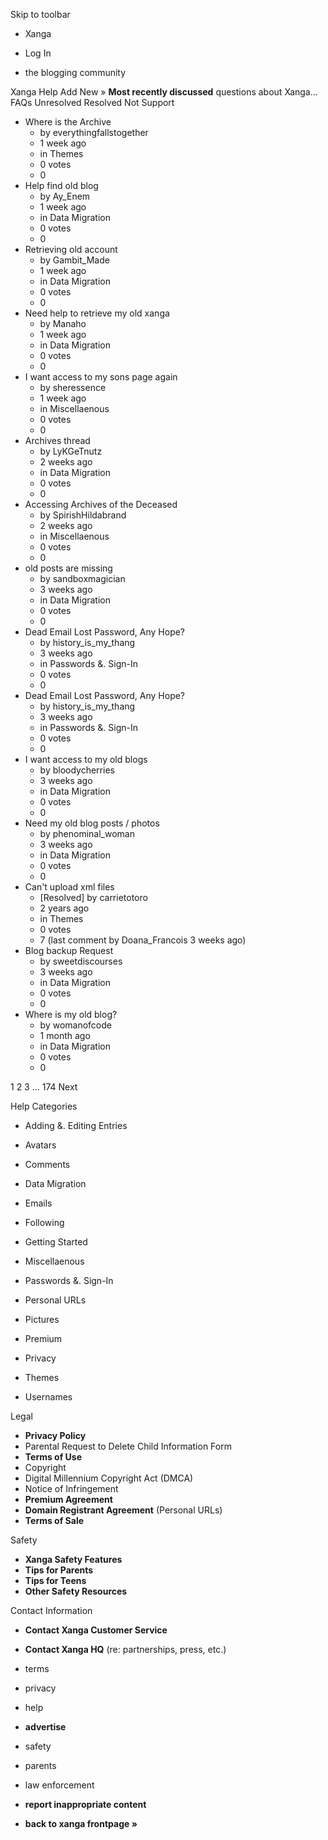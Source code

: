 Skip to toolbar

*   Xanga

*   Log In

*   the blogging community

Xanga Help Add New » **Most recently discussed** questions about Xanga… FAQs Unresolved Resolved Not Support

*   Where is the Archive
    *   by everythingfallstogether
    *   1 week ago
    *   in Themes
    *   0 votes
    *   0
*   Help find old blog
    *   by Ay\_Enem
    *   1 week ago
    *   in Data Migration
    *   0 votes
    *   0
*   Retrieving old account
    *   by Gambit\_Made
    *   1 week ago
    *   in Data Migration
    *   0 votes
    *   0
*   Need help to retrieve my old xanga
    *   by Manaho
    *   1 week ago
    *   in Data Migration
    *   0 votes
    *   0
*   I want access to my sons page again
    *   by sheressence
    *   1 week ago
    *   in Miscellaenous
    *   0 votes
    *   0
*   Archives thread
    *   by LyKGeTnutz
    *   2 weeks ago
    *   in Data Migration
    *   0 votes
    *   0
*   Accessing Archives of the Deceased
    *   by SpirishHildabrand
    *   2 weeks ago
    *   in Miscellaenous
    *   0 votes
    *   0
*   old posts are missing
    *   by sandboxmagician
    *   3 weeks ago
    *   in Data Migration
    *   0 votes
    *   0
*   Dead Email Lost Password, Any Hope?
    *   by history\_is\_my\_thang
    *   3 weeks ago
    *   in Passwords &. Sign-In
    *   0 votes
    *   0
*   Dead Email Lost Password, Any Hope?
    *   by history\_is\_my\_thang
    *   3 weeks ago
    *   in Passwords &. Sign-In
    *   0 votes
    *   0
*   I want access to my old blogs
    *   by bloodycherries
    *   3 weeks ago
    *   in Data Migration
    *   0 votes
    *   0
*   Need my old blog posts / photos
    *   by phenominal\_woman
    *   3 weeks ago
    *   in Data Migration
    *   0 votes
    *   0
*   Can't upload xml files
    *   \[Resolved\] by carrietotoro
    *   2 years ago
    *   in Themes
    *   0 votes
    *   7 (last comment by Doana\_Francois 3 weeks ago)
*   Blog backup Request
    *   by sweetdiscourses
    *   3 weeks ago
    *   in Data Migration
    *   0 votes
    *   0
*   Where is my old blog?
    *   by womanofcode
    *   1 month ago
    *   in Data Migration
    *   0 votes
    *   0

1 2 3 ... 174 Next

Help Categories

*   Adding &. Editing Entries
*   Avatars
*   Comments
*   Data Migration
*   Emails
*   Following
*   Getting Started
*   Miscellaenous

*   Passwords &. Sign-In
*   Personal URLs
*   Pictures
*   Premium
*   Privacy
*   Themes
*   Usernames

Legal

*   **Privacy Policy**
*   Parental Request to Delete Child Information Form
*   **Terms of Use**
*   Copyright
*   Digital Millennium Copyright Act (DMCA)
*   Notice of Infringement
*   **Premium Agreement**
*   **Domain Registrant Agreement** (Personal URLs)
*   **Terms of Sale**

Safety

*   **Xanga Safety Features**
*   **Tips for Parents**
*   **Tips for Teens**
*   **Other Safety Resources**

Contact Information

*   **Contact Xanga Customer Service**
*   **Contact Xanga HQ** (re: partnerships, press, etc.)

*   terms
*   privacy
*   help
*   **advertise**

*   safety
*   parents
*   law enforcement
*   **report inappropriate content**

*   **back to xanga frontpage »**